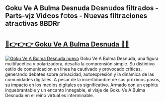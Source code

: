 ## Goku Ve A Bulma Desnuda D𝚎sn𝚞dos filtr𝚊dos - Parts-vjz Vid𝚎os f𝚘tos - N𝚞evas filtr𝚊ciones atr𝚊ctivas 8BDRr

# <h2><a href="http://mb4tdo.tromn.icu/?c=Goku+Ve+A+Bulma+Desnuda">🔗👉👉👉 Goku Ve A Bulma Desnuda 🔗🔗</a></h2>

[![Goku Ve A Bulma Desnuda nuevo](https://i.imgur.com/pEAQMta.gif)](http://mb4tdo.tromn.icu/?c=Goku+Ve+A+Bulma+Desnuda)
Goku Ve A Bulma Desnuda, una figura multifacética y polarizadora, desafía la comprensión simple. Su distintivo estilo de comunicación en línea ha cautivado y provocado críticas, generando debates sobre privacidad, autoexpresión y la dinámica de las comunidades digitales. A pesar de la incertidumbre de sus próximos pasos, su impacto en los medios digitales es significativo. Armado con un espíritu inquebrantable y un encanto innegable, el viaje de Goku Ve A Bulma Desnuda en el reino virtual es interminable.
